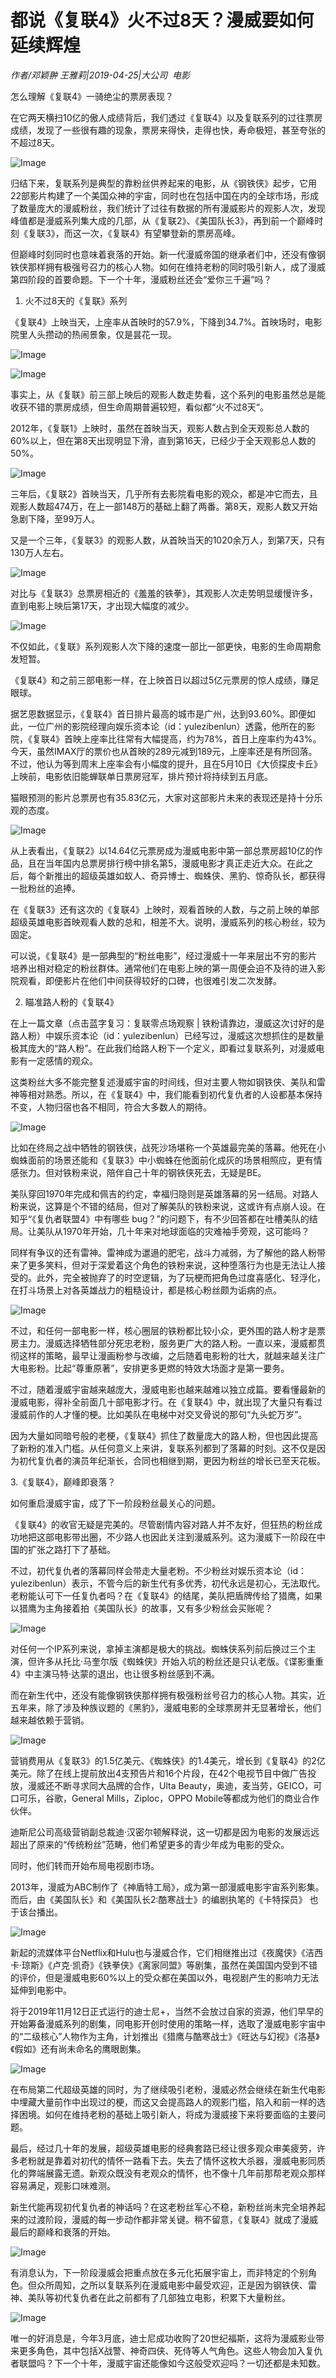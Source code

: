 # 都说《复联4》火不过8天？漫威要如何延续辉煌

*作者/邓颖翀 王雅莉|2019-04-25|大公司 
                                                电影*

怎么理解《复联4》一骑绝尘的票房表现？

在它两天横扫10亿的傲人成绩背后，我们透过《复联4》以及复联系列的过往票房成绩，发现了一些很有趣的现象，票房来得快，走得也快，寿命极短，甚至夸张的不超过8天。

![Image](http://p1.pstatp.com/large/pgc-image/0fa31acc0f25426eab83ca699b400678)

归结下来，复联系列是典型的靠粉丝供养起来的电影，从《钢铁侠》起步，它用22部影片构建了一个美国众神的宇宙，同时也在包括中国在内的全球市场，形成了数量庞大的漫威粉丝，我们统计了过往有数据的所有漫威影片的观影人次，发现峰值都是漫威系列集大成的几部，从《复联2》、《美国队长3》，再到前一个巅峰时刻《复联3》，而这一次，《复联4》有望攀登新的票房高峰。

但巅峰时刻同时也意味着衰落的开始。新一代漫威帝国的继承者们中，还没有像钢铁侠那样拥有极强号召力的核心人物。如何在维持老粉的同时吸引新人，成了漫威第四阶段的首要命题。下一个十年，漫威粉丝还会“爱你三千遍”吗？

1. 火不过8天的《复联》系列

《复联4》上映当天，上座率从首映时的57.9%，下降到34.7%。首映场时，电影院里人头攒动的热闹景象，仅是昙花一现。

![Image](http://p1.pstatp.com/large/pgc-image/c71f0da8fb4743b08e605ca91e88c569)

![Image](http://p9.pstatp.com/large/pgc-image/d55ae6b763b145acbf8df75e4e877d50)

事实上，从《复联》前三部上映后的观影人数走势看，这个系列的电影虽然总是能收获不错的票房成绩，但生命周期普遍较短，看似都“火不过8天“。

2012年，《复联1》上映时，虽然在首映当天，观影人数占到全天观影总人数的60%以上，但在第8天出现明显下滑，直到第16天，已经少于全天观影总人数的50%。

![Image](http://p1.pstatp.com/large/pgc-image/135a7aaeb7b94834af614ec9d9e26ce8)

三年后，《复联2》首映当天，几乎所有去影院看电影的观众，都是冲它而去，且观影人数超474万，在上一部148万的基础上翻了两番。第8天，观影人数又开始急剧下降，至99万人。

又是一个三年，《复联3》的观影人数，从首映当天的1020余万人，到第7天，只有130万人左右。

![Image](http://p1.pstatp.com/large/pgc-image/273bc399824b44d089b03324962ea09d)

对比与《复联3》总票房相近的《羞羞的铁拳》，其观影人次走势明显缓慢许多，直到电影上映后第17天，才出现大幅度的减少。

![Image](http://p1.pstatp.com/large/pgc-image/66023ac8c131403981edab0804328d14)

不仅如此，《复联》系列观影人次下降的速度一部比一部更快，电影的生命周期愈发短暂。

《复联4》和之前三部电影一样，在上映首日以超过5亿元票房的惊人成绩，赚足眼球。

据艺恩数据显示，《复联4》首日排片最高的城市是广州，达到93.60%。即便如此，一位广州的影院经理向娱乐资本论（id：yulezibenlun）透露，他所在的影院，《复联4》首映上座率比往常有大幅提高，约为78%，首日上座率约为43%。今天，虽然IMAX厅的票价也从首映的289元减到189元，上座率还是有所回落。不过，他认为等到周末上座率会有小幅度的提升，且在5月10日《大侦探皮卡丘》上映前，电影依旧能蝉联单日票房冠军，排片预计将持续到五月底。

猫眼预测的影片总票房也有35.83亿元，大家对这部影片未来的表现还是持十分乐观的态度。

![Image](http://p1.pstatp.com/large/pgc-image/dfa43273e148441b932c6cb332dd206f)

从上表看出，《复联2》以14.64亿元票房成为漫威电影中第一部总票房超10亿的作品，且在当年国内总票房排行榜中排名第5，漫威电影才真正走近大众。在此之后，每个新推出的超级英雄如蚁人、奇异博士、蜘蛛侠、黑豹、惊奇队长，都获得一批粉丝的追捧。

在《复联3》还有这次的《复联4》上映时，观看首映的人数，与之前上映的单部超级英雄电影首映观看人数的总和，相差不大。说明，漫威系列的核心粉丝，较为固定。

可以说，《复联4》是一部典型的“粉丝电影”，经过漫威十一年来层出不穷的影片培养出相对稳定的粉丝群体。通常他们在电影上映的第一周便会迫不及待的进入影院观看，即便影片在他们中间获得较好的口碑，也很难引发二次发酵。

2. 瞄准路人粉的《复联4》

在上一篇文章（点击蓝字复习：复联零点场观察 | 铁粉请靠边，漫威这次讨好的是路人粉）中娱乐资本论（id：yulezibenlun）已经写过，漫威这次想抓住的是数量极其庞大的“路人粉”。在此我们给路人粉下一个定义，即看过复联系列，对漫威电影有一定感情的观众。

这类粉丝大多不能完整复述漫威宇宙的时间线，但对主要人物如钢铁侠、美队和雷神等相对熟悉。所以，在《复联4》中，我们能看到初代复仇者的人设都基本保持不变，人物归宿也各不相同，符合大多数人的期待。

![Image](http://p1.pstatp.com/large/pgc-image/af5172aa61e547bc85b926d31f3889df)

比如在终局之战中牺牲的钢铁侠，战死沙场堪称一个英雄最完美的落幕。他死在小蜘蛛面前的场景还能和《复联3》中小蜘蛛在他面前化成灰的场景相照应，更有情感张力。但对铁粉来说，陪伴自己十年的钢铁侠死去，无疑是BE。

美队穿回1970年完成和佩吉的约定，幸福归隐则是英雄落幕的另一结局。对路人粉来说，这算是个不错的结局，但对了解美队的铁粉来说，这或许有点崩人设。在知乎“《复仇者联盟4》中有哪些 bug？”的问题下，有不少回答都在吐槽美队的结局。让美队从1970年开始，几十年来对地球面临的灾难袖手旁观，这可能吗？

同样有争议的还有雷神。雷神成为邋遢的肥宅，战斗力减弱，为了解他的路人粉带来了更多笑料，但对于深爱着这个角色的铁粉来说，这种堕落行为也是无法让人接受的。此外，完全被抛弃了的时空逻辑，为了玩梗而把角色过度喜感化、轻浮化，在打斗场景上对各英雄战力的粗糙设计，都是核心粉丝颇为诟病的点。

![Image](http://p3.pstatp.com/large/pgc-image/1cd957b44a5c4297a9579e310fbe7d86)

不过，和任何一部电影一样，核心圈层的铁粉都比较小众，更外围的路人粉才是票房主力。漫威选择牺牲部分死忠老粉，服务更广大的路人粉。一直以来，漫威都贯彻这样的策略，最早让漫画粉参与改编，之后随着电影粉的壮大，就越来越关注广大电影粉。比起“尊重原著”，安排更多更燃的特效大场面才是第一要务。

不过，随着漫威宇宙越来越庞大，漫威电影也越来越难以独立成篇。要看懂最新的漫威电影，得补全前面几十部电影才行。在《复联4》中，就出现了大量只有看过漫威前作的人才懂的梗。比如美队在电梯中对交叉骨说的那句“九头蛇万岁”。

因为大量如同暗号般的老梗，《复联4》抓住了数量庞大的路人粉，但也因此提高了新粉的准入门槛。从任何意义上来讲，复联系列都到了落幕的时刻。这不仅是因为初代复仇者的演员年纪渐长，合同也相继到期，更因为粉丝的增长已至天花板。

3.《复联4》，巅峰即衰落？

如何重启漫威宇宙，成了下一阶段粉丝最关心的问题。

《复联4》的收官无疑是完美的。尽管剧情内容对路人并不友好，但狂热的粉丝成功地把这部电影带出圈，不少路人也因此关注到漫威系列。这为漫威下一阶段在中国的扩张之路打下了基础。

不过，初代复仇者的落幕同样会带走大量老粉。不少粉丝对娱乐资本论（id：yulezibenlun）表示，不管今后的新生代有多优秀，初代永远是初心，无法取代。老粉能认可下一任复仇者吗？在《复联4》的结尾，美队把盾牌传给了猎鹰，如果以猎鹰为主角接着拍《美国队长》的故事，又有多少粉丝会买账呢？

![Image](http://p3.pstatp.com/large/pgc-image/1f9510698f7742f59ceff6eb51a0ef80)

对任何一个IP系列来说，拿掉主演都是极大的挑战。蜘蛛侠系列前后换过三个主演，但许多从托比·马奎尔版《蜘蛛侠》开始入坑的粉丝还是只认老版。《谍影重重4》中主演马特·达蒙的退出，也让很多粉丝感到不满。

而在新生代中，还没有能像钢铁侠那样拥有极强粉丝号召力的核心人物。其实，近五年来，除了涉及种族议题的《黑豹》，漫威电影的全球票房并无显著增长，他们越来越依赖于营销。

![Image](http://p3.pstatp.com/large/pgc-image/2de9f627bcb4486ca15761d25feebbe5)

营销费用从《复联3》的1.5亿美元、《蜘蛛侠》的1.4美元，增长到《复联4》的2亿美元。除了在线上提前放出4支预告片和16个片段，在42个电视节目中做广告投放，漫威还不断寻求同大品牌的合作，Ulta Beauty，奥迪，麦当劳，GEICO，可口可乐，谷歌，General Mills，Ziploc，OPPO Mobile等都成为他们的商业合作伙伴。

迪斯尼公司高级营销副总裁迪·汉密尔顿解释说，这一切都是因为电影的发展远远超出了原来的“传统粉丝”范畴，他们希望更多的青少年成为电影的受众。

同时，他们转而开始布局电视剧市场。

2013年，漫威为ABC制作了《神盾特工局》，成为第一部漫威电影宇宙系列影集。而后，由《美国队长》和《美国队长2:酷寒战士》的编剧执笔的《卡特探员》 也于该台播出。

![Image](http://p1.pstatp.com/large/pgc-image/1e837854e1cb42c4a9020aff42c7cf88)

新起的流媒体平台Netflix和Hulu也与漫威合作，它们相继推出过《夜魔侠》《洁西卡·琼斯》《卢克·凯奇》《铁拳侠》《离家同盟》等剧集，虽然在美国国内受到不错的评价，但是漫威电影60%以上的受众都在美国以外，电视剧产生的影响力无法延伸到电影中。

将于2019年11月12日正式运行的迪士尼+，当然不会放过自家的资源，他们早早的开始筹备漫威系列的剧集，同电影开创时使用的策略一样，选取了漫威电影宇宙中的“二级核心”人物作为主角，计划推出《猎鹰与酷寒战士》《旺达与幻视》《洛基》《假如》还有尚未命名的鹰眼剧集。

![Image](http://p1.pstatp.com/large/pgc-image/5d3f2591f79d4465a99cc3bf46b6b673)

在布局第二代超级英雄的同时，为了继续吸引老粉，漫威必然会继续在新生代电影中埋藏大量前作中出现过的梗，而这又会提高路人的观影门槛，陷入和前一样的选择困境。如何在维持老粉的基础上吸引新人，将成为漫威接下来将要面临的主要问题。

最后，经过几十年的发展，超级英雄电影的经典套路已经让很多观众审美疲劳，许多老粉就是靠着对初代的情怀一路看下去。失去了情怀这枚大杀器，漫威电影同质化的弊端展露无遗。新观众既没有老观众的情怀，也不像十几年前那帮老观众那样容易满足，观影口味难测。

新生代能再现初代复仇者的神话吗？在这老粉丝军心不稳，新粉丝尚未完全培养起来的过渡阶段，漫威的每一步动作都非常关键。稍不留意，《复联4》就成了漫威最后的巅峰和衰落的开始。

![Image](http://p3.pstatp.com/large/pgc-image/228906f3d28445488a9aedecfc2b4acc)

有消息认为，下一阶段漫威会把重点放在多元化拓展宇宙上，而非特定的个别角色。但众所周知，之所以复联系列在漫威电影中最受欢迎，正是因为钢铁侠、雷神、美队等初代复仇者在此之前都有了几部独立电影，积累下大量粉丝。

![Image](http://p3.pstatp.com/large/pgc-image/a030a1c6471749b29cd9d177074846f9)

唯一的好消息是，今年3月底，迪士尼成功收购了20世纪福斯，这将为漫威影业带来更多角色，其中包括X战警、神奇四侠、死侍等人气角色。这些人物会加入复仇者联盟吗？下一个十年，漫威宇宙还能像如今这般受欢迎吗？一切还都是未知数。

